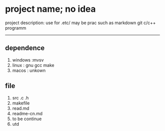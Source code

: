 project name; no idea
==============
project description: use for .etc/
may be prac such as 
markdown git c/c++ programm

----
## dependence
1. windows :mvsv
2. linux : gnu gcc make
3. macos : unkown

## file
1. src  .c .h
2. makefile
3. read.md
4. readme-cn.md
5. to be continue
6. utd
 

